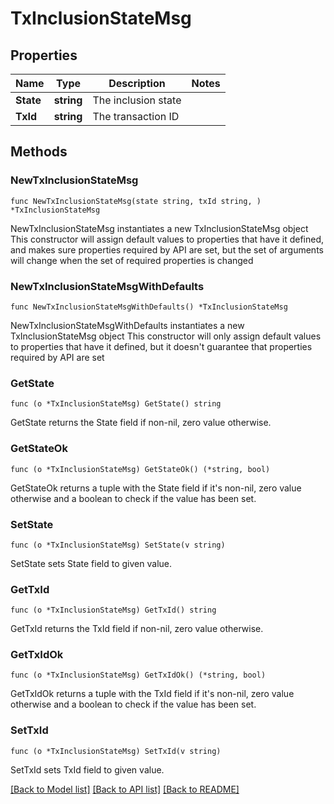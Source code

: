 # TxInclusionStateMsg

## Properties

Name | Type | Description | Notes
------------ | ------------- | ------------- | -------------
**State** | **string** | The inclusion state | 
**TxId** | **string** | The transaction ID | 

## Methods

### NewTxInclusionStateMsg

`func NewTxInclusionStateMsg(state string, txId string, ) *TxInclusionStateMsg`

NewTxInclusionStateMsg instantiates a new TxInclusionStateMsg object
This constructor will assign default values to properties that have it defined,
and makes sure properties required by API are set, but the set of arguments
will change when the set of required properties is changed

### NewTxInclusionStateMsgWithDefaults

`func NewTxInclusionStateMsgWithDefaults() *TxInclusionStateMsg`

NewTxInclusionStateMsgWithDefaults instantiates a new TxInclusionStateMsg object
This constructor will only assign default values to properties that have it defined,
but it doesn't guarantee that properties required by API are set

### GetState

`func (o *TxInclusionStateMsg) GetState() string`

GetState returns the State field if non-nil, zero value otherwise.

### GetStateOk

`func (o *TxInclusionStateMsg) GetStateOk() (*string, bool)`

GetStateOk returns a tuple with the State field if it's non-nil, zero value otherwise
and a boolean to check if the value has been set.

### SetState

`func (o *TxInclusionStateMsg) SetState(v string)`

SetState sets State field to given value.


### GetTxId

`func (o *TxInclusionStateMsg) GetTxId() string`

GetTxId returns the TxId field if non-nil, zero value otherwise.

### GetTxIdOk

`func (o *TxInclusionStateMsg) GetTxIdOk() (*string, bool)`

GetTxIdOk returns a tuple with the TxId field if it's non-nil, zero value otherwise
and a boolean to check if the value has been set.

### SetTxId

`func (o *TxInclusionStateMsg) SetTxId(v string)`

SetTxId sets TxId field to given value.



[[Back to Model list]](../README.md#documentation-for-models) [[Back to API list]](../README.md#documentation-for-api-endpoints) [[Back to README]](../README.md)


